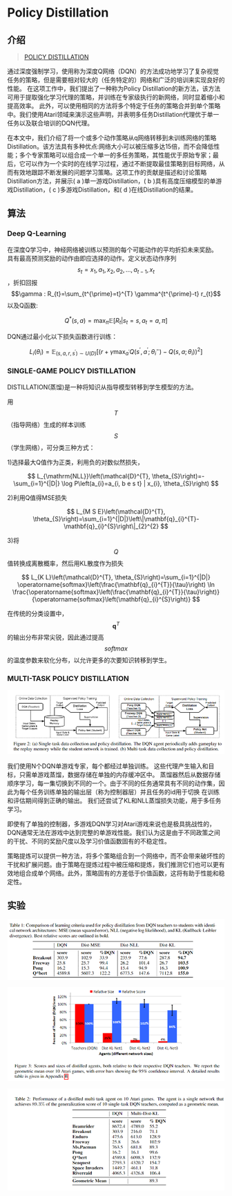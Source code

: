 # Policy Distillation

## 介绍

> [POLICY DISTILLATION](https://arxiv.org/pdf/1511.06295.pdf)

通过深度强制学习，使用称为深度Q网络（DQN）的方法成功地学习了复杂视觉任务的策略，但是需要相对较大的（任务特定的）网络和广泛的培训来实现良好的性能。 在这项工作中，我们提出了一种称为Policy Distillation的新方法，该方法可用于提取强化学习代理的策略，并训练在专家级执行的新网络，同时显着缩小和提高效率。 此外，可以使用相同的方法将多个特定于任务的策略合并到单个策略中。我们使用Atari领域来演示这些声明，并表明多任务Distillation代理优于单一任务以及联合培训的DQN代理。

在本文中，我们介绍了将一个或多个动作策略从q网络转移到未训练网络的策略Distillation。该方法具有多种优点:网络大小可以被压缩多达15倍，而不会降低性能；多个专家策略可以组合成一个单一的多任务策略，其性能优于原始专家；最后，它可以作为一个实时的在线学习过程，通过不断提取最佳策略到目标网络，从而有效地跟踪不断发展的问题学习策略。这项工作的贡献是描述和讨论策略Distillation方法，并展示\( a \)单一游戏Distillation，\( b \)具有高度压缩模型的单游戏Distillation，\( c \)多游戏Distillation，和\( d \)在线Distillation的结果。

## 算法

### Deep Q-Learning

在深度Q学习中，神经网络被训练以预测的每个可能动作的平均折扣未来奖励。 具有最高预测奖励的动作由即应选择的动作。定义状态动作序列 $$s_{t}=x_{1}, a_{1}, x_{2}, a_{2}, \dots, a_{t-1}, x_{t}$$ ，折扣回报 $$\gamma : R_{t}=\sum_{t^{\prime}=t}^{T} \gamma^{t^{\prime}-t} r_{t}$$以及Q函数:

$$
Q^{*}(s, a)=\max _{\pi} \mathbb{E}\left[R_{t} | s_{t}=s, a_{t}=a, \pi\right]
$$

DQN通过最小化以下损失函数进行训练：

$$
L_{i}\left(\theta_{i}\right)=\mathbb{E}_{\left(s, a, r, s^{\prime}\right) \sim U(D)}\left[\left(r+\gamma \max _{a^{\prime}} Q\left(s^{\prime}, a^{\prime} ; \theta_{i}^{-}\right)-Q\left(s, a ; \theta_{i}\right)\right)^{2}\right]
$$

### SINGLE-GAME POLICY DISTILLATION

DISTILLATION\(蒸馏\)是一种将知识从指导模型转移到学生模型的方法。

用 $$T$$ （指导网络）生成的样本训练 $$S$$ （学生网络），可分类三种方式：

1\)选择最大Q值作为正类，利用负的对数似然损失，

$$
L_{\mathrm{NLL}}\left(\mathcal{D}^{T}, \theta_{S}\right)=-\sum_{i=1}^{|D|} \log P\left(a_{i}=a_{i, b e s t} | x_{i}, \theta_{S}\right)
$$

2\)利用Q值得MSE损失

$$
L_{M S E}\left(\mathcal{D}^{T}, \theta_{S}\right)=\sum_{i=1}^{|D|}\left\|\mathbf{q}_{i}^{T}-\mathbf{q}_{i}^{S}\right\|_{2}^{2}
$$

3\)将 $$Q$$ 值转换成离散概率，然后用KL散度作为损失

$$
L_{K L}\left(\mathcal{D}^{T}, \theta_{S}\right)=\sum_{i=1}^{|D|} \operatorname{softmax}\left(\frac{\mathbf{q}_{i}^{T}}{\tau}\right) \ln \frac{\operatorname{softmax}\left(\frac{\mathbf{q}_{i}^{T}}{\tau}\right)}{\operatorname{softmax}\left(\mathbf{q}_{i}^{S}\right)}
$$

在传统的分类设置中， $$\mathbf{q}^{T}$$ 的输出分布非常尖锐，因此通过提高 $$softmax$$ 的温度参数来软化分布，以允许更多的次要知识转移到学生。

### MULTI-TASK POLICY DISTILLATION

![](../../.gitbook/assets/image%20%2862%29.png)

我们使用N个DQN单游戏专家，每个都经过单独训练。 这些代理产生输入和目标，只需单游戏蒸馏，数据存储在单独的内存缓冲区中。 蒸馏器然后从数据存储顺序学习，每一集切换到不同的一个。由于不同的任务通常具有不同的动作集，因此为每个任务训练单独的输出层（称为控制器层）并且任务的id用于切换 在训练和评估期间得到正确的输出。 我们还尝试了KL和NLL蒸馏损失功能，用于多任务学习。

即使有了单独的控制器，多游戏DQN学习对Atari游戏来说也是极具挑战性的，DQN通常无法在游戏中达到完整的单游戏性能。我们认为这是由于不同政策之间的干扰、不同的奖励尺度以及学习价值函数固有的不稳定性。

策略提炼可以提供一种方法，将多个策略组合到一个网络中，而不会带来破坏性的干扰和扩展问题。由于策略在提炼过程中被压缩和提炼，我们推测它们也可以更有效地组合成单个网络。此外，策略固有的方差低于价值函数，这将有助于性能和稳定性。

## 实验

![](../../.gitbook/assets/image%20%2896%29.png)

![](../../.gitbook/assets/image%20%2869%29.png)

![](../../.gitbook/assets/image%20%2813%29.png)









 







